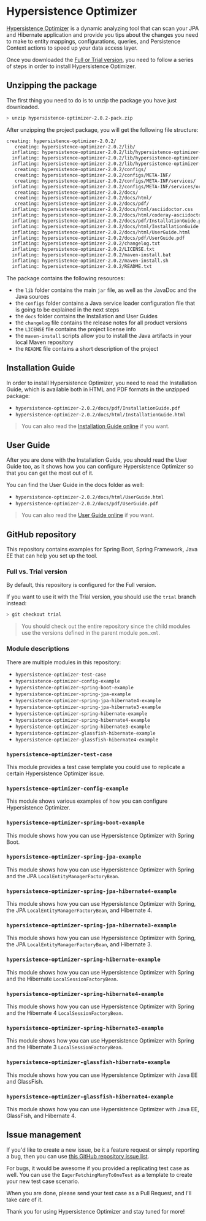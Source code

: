 # Hypersistence Optimizer

[Hypersistence Optimizer](https://vladmihalcea.com/hypersistence-optimizer/) is a dynamic analyzing tool that can scan your JPA and Hibernate application and provide you tips about the changes you need to make to entity mappings, configurations, queries, and Persistence Context actions to speed up your data access layer.

Once you downloaded the [Full or Trial version](https://vladmihalcea.com/hypersistence-optimizer/), you need to follow a series of steps in order to install Hypersistence Optimizer.

## Unzipping the package

The first thing you need to do is to unzip the package you have just downloaded.

```bash
> unzip hypersistence-optimizer-2.0.2-pack.zip
```

After unzipping the project package, you will get the following file structure:

```bash
creating: hypersistence-optimizer-2.0.2/
   creating: hypersistence-optimizer-2.0.2/lib/
  inflating: hypersistence-optimizer-2.0.2/lib/hypersistence-optimizer-2.0.2-javadoc.jar
  inflating: hypersistence-optimizer-2.0.2/lib/hypersistence-optimizer-2.0.2-sources.jar
  inflating: hypersistence-optimizer-2.0.2/lib/hypersistence-optimizer-2.0.2.jar
   creating: hypersistence-optimizer-2.0.2/configs/
   creating: hypersistence-optimizer-2.0.2/configs/META-INF/
   creating: hypersistence-optimizer-2.0.2/configs/META-INF/services/
  inflating: hypersistence-optimizer-2.0.2/configs/META-INF/services/org.hibernate.boot.spi.SessionFactoryBuilderFactory
   creating: hypersistence-optimizer-2.0.2/docs/
   creating: hypersistence-optimizer-2.0.2/docs/html/
   creating: hypersistence-optimizer-2.0.2/docs/pdf/
  inflating: hypersistence-optimizer-2.0.2/docs/html/asciidoctor.css
  inflating: hypersistence-optimizer-2.0.2/docs/html/coderay-asciidoctor.css
  inflating: hypersistence-optimizer-2.0.2/docs/pdf/InstallationGuide.pdf
  inflating: hypersistence-optimizer-2.0.2/docs/html/InstallationGuide.html
  inflating: hypersistence-optimizer-2.0.2/docs/html/UserGuide.html
  inflating: hypersistence-optimizer-2.0.2/docs/pdf/UserGuide.pdf
  inflating: hypersistence-optimizer-2.0.2/changelog.txt
  inflating: hypersistence-optimizer-2.0.2/LICENSE.txt
  inflating: hypersistence-optimizer-2.0.2/maven-install.bat
  inflating: hypersistence-optimizer-2.0.2/maven-install.sh
  inflating: hypersistence-optimizer-2.0.2/README.txt
```

The package contains the following resources:

* the `lib` folder contains the main `jar` file, as well as the JavaDoc and the Java sources
* the `configs` folder contains a Java service loader configuration file that is going to be explained in the next steps
* the `docs` folder contains the Installation and User Guides
* the `changelog` file contains the release notes for all product versions
* the `LICENSE` file contains the project license info
* the `maven-install` scripts allow you to install the Java artifacts in your local Maven repository
* the `README` file contains a short description of the project

## Installation Guide

In order to install Hypersistence Optimizer, you need to read the Installation Guide, which is available both in
HTML and PDF formats in the unzipped package:

* `hypersistence-optimizer-2.0.2/docs/pdf/InstallationGuide.pdf`
* `hypersistence-optimizer-2.0.2/docs/html/InstallationGuide.html`

> You can also read the [Installation Guide online](https://vladmihalcea.com/hypersistence-optimizer/docs/installation-guide/) if you want.

## User Guide

After you are done with the Installation Guide, you should read the User Guide too, as it shows how you can configure
Hypersistence Optimizer so that you can get the most out of it.

You can find the User Guide in the docs folder as well:

* `hypersistence-optimizer-2.0.2/docs/html/UserGuide.html`
* `hypersistence-optimizer-2.0.2/docs/pdf/UserGuide.pdf`

> You can also read the [User Guide online](https://vladmihalcea.com/hypersistence-optimizer/docs/user-guide/) if you want.

## GitHub repository

This repository contains examples for Spring Boot, Spring Framework, Java EE that can help you set up the tool.

### Full vs. Trial version

By default, this repository is configured for the Full version. 

If you want to use it with the Trial version, you should use the `trial` branch instead:

```bash
> git checkout trial
```

> You should check out the entire repository since the child modules use the versions defined in the parent module `pom.xml`.

### Module descriptions

There are multiple modules in this repository:

- `hypersistence-optimizer-test-case`
- `hypersistence-optimizer-config-example`
- `hypersistence-optimizer-spring-boot-example`
- `hypersistence-optimizer-spring-jpa-example`
- `hypersistence-optimizer-spring-jpa-hibernate4-example`
- `hypersistence-optimizer-spring-jpa-hibernate3-example`
- `hypersistence-optimizer-spring-hibernate-example`
- `hypersistence-optimizer-spring-hibernate4-example`
- `hypersistence-optimizer-spring-hibernate3-example`
- `hypersistence-optimizer-glassfish-hibernate-example`
- `hypersistence-optimizer-glassfish-hibernate4-example`

### `hypersistence-optimizer-test-case`

This module provides a test case template you could use to replicate a certain Hypersistence Optimizer issue.

### `hypersistence-optimizer-config-example`

This module shows various examples of how you can configure Hypersistence Optimizer.

### `hypersistence-optimizer-spring-boot-example`

This module shows how you can use Hypersistence Optimizer with Spring Boot.

### `hypersistence-optimizer-spring-jpa-example`

This module shows how you can use Hypersistence Optimizer with Spring and the JPA `LocalEntityManagerFactoryBean`.

### `hypersistence-optimizer-spring-jpa-hibernate4-example`

This module shows how you can use Hypersistence Optimizer with Spring, the JPA `LocalEntityManagerFactoryBean`, and Hibernate 4.

### `hypersistence-optimizer-spring-jpa-hibernate3-example`

This module shows how you can use Hypersistence Optimizer with Spring, the JPA `LocalEntityManagerFactoryBean`, and Hibernate 3.

### `hypersistence-optimizer-spring-hibernate-example`

This module shows how you can use Hypersistence Optimizer with Spring and the Hibernate `LocalSessionFactoryBean`.

### `hypersistence-optimizer-spring-hibernate4-example`

This module shows how you can use Hypersistence Optimizer with Spring and the Hibernate 4 `LocalSessionFactoryBean`.

### `hypersistence-optimizer-spring-hibernate3-example`

This module shows how you can use Hypersistence Optimizer with Spring and the Hibernate 3 `LocalSessionFactoryBean`.

### `hypersistence-optimizer-glassfish-hibernate-example`

This module shows how you can use Hypersistence Optimizer with Java EE and GlassFish.

### `hypersistence-optimizer-glassfish-hibernate4-example`

This module shows how you can use Hypersistence Optimizer with Java EE, GlassFish, and Hibernate 4.

## Issue management

If you'd like to create a new issue, be it a feature request or simply reporting a bug, then you can use [this GitHub repository issue list](https://github.com/vladmihalcea/hypersistence-optimizer/issues).

For bugs, it would be awesome if you provided a replicating test case as well. You can use the `EagerFetchingManyToOneTest` as a template to create your new test case scenario.

When you are done, please send your test case as a Pull Request, and I'll take care of it.

Thank you for using Hypersistence Optimizer and stay tuned for more!
